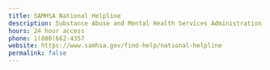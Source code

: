 ```yaml
---
title: SAMHSA National Helpline
description: Substance Abuse and Mental Health Services Administration's treatment referral and information service (in English and Spanish) for individuals and families facing mental and/or substance use disorders.
hours: 24 hour access
phone: 1(800)662-4357
website: https://www.samhsa.gov/find-help/national-helpline
permalink: false
---
```

